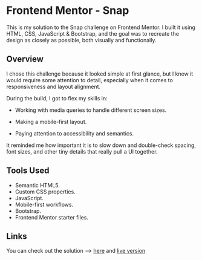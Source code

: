 
# Frontend Mentor - Snap

This is my solution to the Snap challenge on Frontend Mentor. I built it using HTML, CSS, JavaScript & Bootstrap, and the goal was to recreate the design as closely as possible, both visually and functionally.


## Overview

I chose this challenge because it looked simple at first glance, but I knew it would require some attention to detail, especially when it comes to responsiveness and layout alignment. 


During the build, I got to flex my skills in:

* Working with media queries to handle different screen sizes. 

* Making a mobile-first layout. 

* Paying attention to accessibility and semantics. 

It reminded me how important it is to slow down and double-check spacing, font sizes, and other tiny details that really pull a UI together.


## Tools Used

- Semantic HTML5. 
- Custom CSS properties. 
- JavaScript. 
- Mobile-first workflows. 
- Bootstrap. 
- Frontend Mentor starter files. 

## Links

You can check out the solution —> [here](https://github.com/niniola-creator/niniola-creator.github.io/blob/main/index.html) and [live version](https://frontendmentor-snap.netlify.app/)

 
